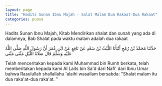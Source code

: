 ```yaml
---
layout: page
title: "Hadits Sunan Ibnu Majah - Salat Malam Dua Rakaat-Dua Rakaat"
categories: puasa
---
```


Hadits Sunan Ibnu Majah, Kitab Mendirikan shalat dan sunah yang ada di dalamnya, Bab Shalat pada waktu malam adalah dua rakaat

<p class="arab">
حَدَّثَنَا مُحَمَّدُ بْنُ رُمْحٍ أَنْبَأَنَا اللَّيْثُ بْنُ سَعْدٍ عَنْ نَافِعٍ عَنْ ابْنِ عُمَرَ أَنَّ رَسُولَ اللَّهِ صَلَّى اللَّهُ عَلَيْهِ وَسَلَّمَ قَالَ صَلَاةُ اللَّيْلِ مَثْنَى مَثْنَى
</p>

Telah menceritakan kepada kami Muhammad bin Rumh berkata, telah memberitakan kepada kami Al Laits bin Sa'd dari Nafi' dari Ibnu Umar bahwa Rasulullah shallallahu 'alaihi wasallam bersabda: "Shalat malam itu dua raka'at-dua raka'at. "